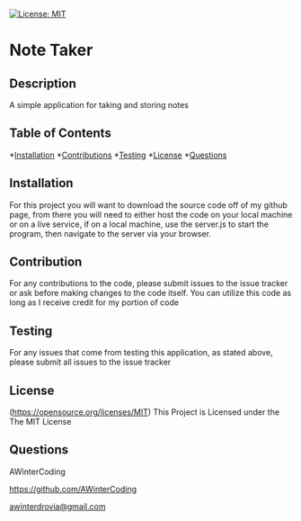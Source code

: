 [![License: MIT](https://img.shields.io/badge/License-MIT-yellow.svg)](https://opensource.org/licenses/MIT)
  
# Note Taker

## Description

A simple application for taking and storing notes

## Table of Contents

*[Installation](#installation)
*[Contributions](#contributions)
*[Testing](#testing)
*[License](#license)
*[Questions](#questions)

## Installation

For this project you will want to download the source code off of my github page, from there you will need to either host the code on your local machine or on a live service, if on a local machine, use the server.js to start the program, then navigate to the server via your browser.

## Contribution

For any contributions to the code, please submit issues to the issue tracker or ask before making changes to the code itself. You can utilize this code as long as I receive credit for my portion of code

## Testing

For any issues that come from testing this application, as stated above, please submit all issues to the issue tracker

## License

(https://opensource.org/licenses/MIT)
This Project is Licensed under the The MIT License

## Questions

AWinterCoding

https://github.com/AWinterCoding

awinterdrovia@gmail.com
